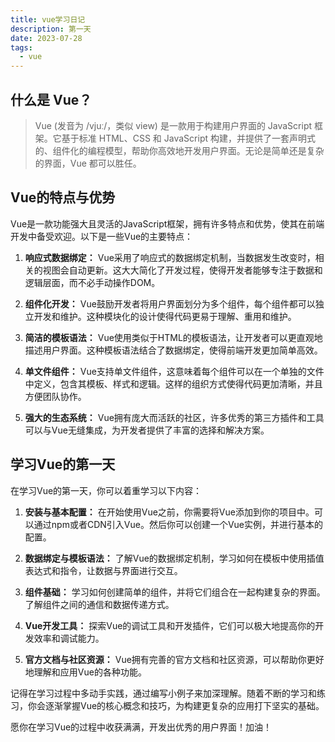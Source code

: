 ```yaml
---
title: vue学习日记
description: 第一天
date: 2023-07-28
tags:
  - vue
---
```


## 什么是 Vue？

> Vue (发音为 /vjuː/，类似 view) 是一款用于构建用户界面的 JavaScript 框架。它基于标准 HTML、CSS 和 JavaScript 构建，并提供了一套声明式的、组件化的编程模型，帮助你高效地开发用户界面。无论是简单还是复杂的界面，Vue 都可以胜任。

## Vue的特点与优势

Vue是一款功能强大且灵活的JavaScript框架，拥有许多特点和优势，使其在前端开发中备受欢迎。以下是一些Vue的主要特点：

1. **响应式数据绑定：** Vue采用了响应式的数据绑定机制，当数据发生改变时，相关的视图会自动更新。这大大简化了开发过程，使得开发者能够专注于数据和逻辑层面，而不必手动操作DOM。

2. **组件化开发：** Vue鼓励开发者将用户界面划分为多个组件，每个组件都可以独立开发和维护。这种模块化的设计使得代码更易于理解、重用和维护。

3. **简洁的模板语法：** Vue使用类似于HTML的模板语法，让开发者可以更直观地描述用户界面。这种模板语法结合了数据绑定，使得前端开发更加简单高效。

4. **单文件组件：** Vue支持单文件组件，这意味着每个组件可以在一个单独的文件中定义，包含其模板、样式和逻辑。这样的组织方式使得代码更加清晰，并且方便团队协作。

5. **强大的生态系统：** Vue拥有庞大而活跃的社区，许多优秀的第三方插件和工具可以与Vue无缝集成，为开发者提供了丰富的选择和解决方案。

## 学习Vue的第一天

在学习Vue的第一天，你可以着重学习以下内容：

1. **安装与基本配置：** 在开始使用Vue之前，你需要将Vue添加到你的项目中。可以通过npm或者CDN引入Vue。然后你可以创建一个Vue实例，并进行基本的配置。

2. **数据绑定与模板语法：** 了解Vue的数据绑定机制，学习如何在模板中使用插值表达式和指令，让数据与界面进行交互。

3. **组件基础：** 学习如何创建简单的组件，并将它们组合在一起构建复杂的界面。了解组件之间的通信和数据传递方式。

4. **Vue开发工具：** 探索Vue的调试工具和开发插件，它们可以极大地提高你的开发效率和调试能力。

5. **官方文档与社区资源：** Vue拥有完善的官方文档和社区资源，可以帮助你更好地理解和应用Vue的各种功能。

记得在学习过程中多动手实践，通过编写小例子来加深理解。随着不断的学习和练习，你会逐渐掌握Vue的核心概念和技巧，为构建更复杂的应用打下坚实的基础。

愿你在学习Vue的过程中收获满满，开发出优秀的用户界面！加油！